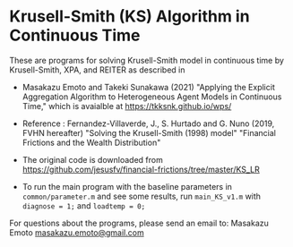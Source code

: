 # Krusell-Smith (KS) Algorithm in Continuous Time

These are programs for solving Krusell-Smith model in continuous time by Krusell-Smith, XPA, and REITER as described in

* Masakazu Emoto and Takeki Sunakawa (2021) "Applying the Explicit Aggregation Algorithm to Heterogeneous Agent Models in Continuous Time," which is avaialble at https://tkksnk.github.io/wps/

* Reference : Fernandez-Villaverde, J., S. Hurtado and G. Nuno (2019, FVHN hereafter) "Solving the Krusell-Smith (1998) model" "Financial Frictions and the Wealth Distribution"

* The original code is downloaded from https://github.com/jesusfv/financial-frictions/tree/master/KS_LR

* To run the main program with the baseline parameters in `common/parameter.m` and see some results, run `main_KS_v1.m` with `diagnose = 1;` and `loadtemp = 0;`

For questions about the programs, please send an email to: Masakazu Emoto <masakazu.emoto@gmail.com>
